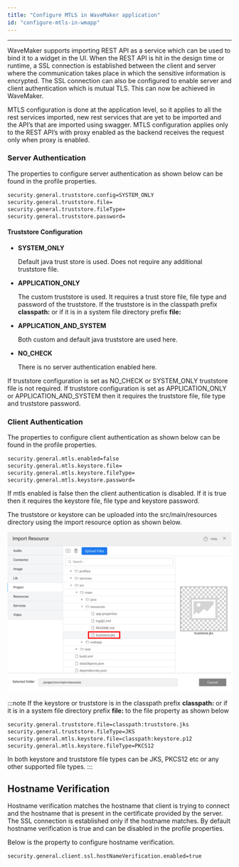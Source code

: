 ```yaml
---
title: "Configure MTLS in WaveMaker application"
id: "configure-mtls-in-wmapp"
---
```

---

WaveMaker supports importing REST API as a service which can be used to bind it to a widget in the UI. When the REST API is hit in the design time or runtime, a SSL connection is established between the client and server where the communication takes place in which the sensitive information is encrypted.
The SSL connection can also be configured to enable server and client authentication which is mutual TLS. This can now be achieved in WaveMaker.

MTLS configuration is done at the application level, so it applies to all the rest services imported, new rest services that are yet to be imported and the API’s that are imported using swagger. MTLS configuration applies only to the REST API’s with proxy enabled as the backend receives the request only when proxy is enabled.

### Server Authentication

The properties to configure server authentication as shown below can be found in the profile properties.

```
security.general.truststore.config=SYSTEM_ONLY
security.general.truststore.file=
security.general.truststore.fileType=
security.general.truststore.password=
```

#### Truststore Configuration

- **SYSTEM_ONLY** 

    Default java trust store is used. Does not require any additional truststore file.
- **APPLICATION_ONLY**

    The custom truststore is used. It requires a trust store file, file type and password of the truststore. If the truststore is in the classpath prefix **classpath:** or if it is in a system file directory prefix **file:** 
- **APPLICATION_AND_SYSTEM**

    Both custom and default java truststore are used here.
- **NO_CHECK**

    There is no server authentication enabled here.

If truststore configuration is set as NO_CHECK or SYSTEM_ONLY truststore file is not required. If truststore configuration is set as APPLICATION_ONLY or APPLICATION_AND_SYSTEM then it requires the truststore file, file type and truststore password.

### Client Authentication

The properties to configure client authentication as shown below can be found in the profile properties.

```
security.general.mtls.enabled=false
security.general.mtls.keystore.file=
security.general.mtls.keystore.fileType=
security.general.mtls.keystore.password=
```

If mtls enabled is false then the client authentication is disabled. If it is true then it requires the keystore file, file type and keystore password.

The truststore or keystore can be uploaded into the src/main/resources directory using the import resource option as shown below.

![Import-Resource](/learn/assets/import-resource.png)

:::note
If the keystore or truststore is in the classpath prefix **classpath:** or if it is in a system file directory prefix **file:** to the file property as shown below 
```
security.general.truststore.file=classpath:truststore.jks
security.general.truststore.fileType=JKS
security.general.mtls.keystore.file=classpath:keystore.p12
security.general.mtls.keystore.fileType=PKCS12
```
In both keystore and truststore file types can be JKS, PKCS12 etc or any other supported file types.
:::

## Hostname Verification

Hostname verification matches the hostname that client is trying to connect and the hostname that is present in the certificate provided by the server.
The SSL connection is established only if the hostname matches. By default hostname verification is true and can be disabled in the profile properties.

Below is the property to configure hostname verification.
```
security.general.client.ssl.hostNameVerification.enabled=true
```